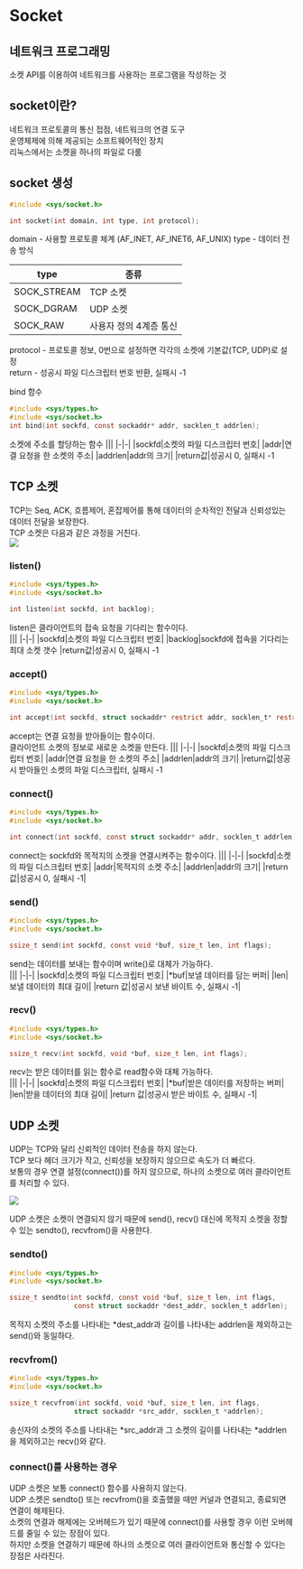 # Socket
## 네트워크 프로그래밍
소켓 API를 이용하여 네트워크를 사용하는 프로그램을 작성하는 것

## socket이란?
네트워크 프로토콜의 통신 접점, 네트워크의 연결 도구  
운영체제에 의해 제공되는 소프트웨어적인 장치  
리눅스에서는 소켓을 하나의 파일로 다룸 

## socket 생성
```c
#include <sys/socket.h>

int socket(int domain, int type, int protocol);
```
domain - 사용할 프로토콜 체계 (AF_INET, AF_INET6, AF_UNIX)
type - 데이터 전송 방식  

|type|종류|
|-|-|
|SOCK_STREAM|TCP 소켓|
|SOCK_DGRAM|UDP 소켓|
|SOCK_RAW|사용자 정의 4계층 통신|  

protocol - 프로토콜 정보, 0번으로 설정하면 각각의 소켓에 기본값(TCP, UDP)로 설정  
return - 성공시 파일 디스크립터 번호 반환, 실패시 -1  

bind 함수  
```c
#include <sys/types.h>
#include <sys/socket.h>
int bind(int sockfd, const sockaddr* addr, socklen_t addrlen);
```
소켓에 주소를 할당하는 함수
|||
|-|-|
|sockfd|소켓의 파일 디스크립터 번호|
|addr|연결 요청을 한 소켓의 주소|
|addrlen|addr의 크기|
|return값|성공시 0, 실패시 -1

## TCP 소켓
TCP는 Seq, ACK, 흐름제어, 혼잡제어를 통해 데이터의 순차적인 전달과 신뢰성있는 데이터 전달을 보장한다.  
TCP 소켓은 다음과 같은 과정을 거친다.  
<img src="https://mblogthumb-phinf.pstatic.net/MjAyMDAzMjZfODQg/MDAxNTg1MTg5ODA2MDE1.wo9pAM3mZkdkvgIOJp7paZwDNSAq2XXIe-iFalwImXUg.sLDfI_b4YePptTWd4RaUlQ8JtjleQAPEy57dMBuaMmAg.PNG.okopok5019/image.png?type=w800">

### listen()
```c
#include <sys/types.h>
#include <sys/socket.h>

int listen(int sockfd, int backlog);
```
listen은 클라이언트의 접속 요청을 기다리는 함수이다.  
|||
|-|-|
|sockfd|소켓의 파일 디스크립터 번호|
|backlog|sockfd에 접속을 기다리는 최대 소켓 갯수
|return값|성공시 0, 실패시 -1

### accept()
```c
#include <sys/types.h>
#include <sys/socket.h>

int accept(int sockfd, struct sockaddr* restrict addr, socklen_t* restrict addrlen);
```
accept는 연결 요청을 받아들이는 함수이다.  
클라이언트 소켓의 정보로 새로운 소켓을 만든다.
|||
|-|-|
|sockfd|소켓의 파일 디스크립터 번호|
|addr|연결 요청을 한 소켓의 주소|
|addrlen|addr의 크기|
|return값|성공시 받아들인 소켓의 파일 디스크립터, 실패시 -1

### connect()
```c
#include <sys/types.h>
#include <sys/socket.h>

int connect(int sockfd, const struct sockaddr* addr, socklen_t addrlen);
```
connect는 sockfd와 목적지의 소켓을 연결시켜주는 함수이다.
|||
|-|-|
|sockfd|소켓의 파일 디스크립터 번호|
|addr|목적지의 소켓 주소|
|addrlen|addr의 크기|
|return 값|성공시 0, 실패시 -1|

### send()
```c
#include <sys/types.h>
#include <sys/socket.h>

ssize_t send(int sockfd, const void *buf, size_t len, int flags);
```
send는 데이터를 보내는 함수이며 write()로 대체가 가능하다.  
|||
|-|-|
|sockfd|소켓의 파일 디스크립터 번호|
|*buf|보낼 데이터를 담는 버퍼|
|len|보낼 데이터의 최대 길이|
|return 값|성공시 보낸 바이트 수, 실패시 -1|

### recv()
```c
#include <sys/types.h>
#include <sys/socket.h>

ssize_t recv(int sockfd, void *buf, size_t len, int flags);
```
recv는 받은 데이터를 읽는 함수로 read함수와 대체 가능하다.  
|||
|-|-|
|sockfd|소켓의 파일 디스크립터 번호|
|*buf|받은 데이터를 저장하는 버퍼|
|len|받을 데이터의 최대 길이|
|return 값|성공시 받은 바이트 수, 실패시 -1|

## UDP 소켓
UDP는 TCP와 달리 신뢰적인 데이터 전송을 하지 않는다.  
TCP 보다 헤더 크기가 작고, 신뢰성을 보장하지 않으므로 속도가 더 빠르다.  
보통의 경우 연결 설정(connect())를 하지 않으므로, 하나의 소켓으로 여러 클라이언트를 처리할 수 있다.  

<img src="https://img1.daumcdn.net/thumb/R800x0/?scode=mtistory2&fname=https%3A%2F%2Fblog.kakaocdn.net%2Fdn%2FbweLJe%2FbtrlIdRBUXt%2FU6kaGyu3SXGQgUGso8nrkk%2Fimg.png">

UDP 소켓은 소켓이 연결되지 않기 때문에 send(), recv() 대신에 목적지 소켓을 정할 수 있는 sendto(), recvfrom()을 사용한다.

### sendto()
```c
#include <sys/types.h>
#include <sys/socket.h>

ssize_t sendto(int sockfd, const void *buf, size_t len, int flags, 
                const struct sockaddr *dest_addr, socklen_t addrlen);
```
목적지 소켓의 주소를 나타내는 *dest_addr과 길이를 나타내는 addrlen을 제외하고는 send()와 동일하다.  

### recvfrom()
```c
#include <sys/types.h>
#include <sys/socket.h>

ssize_t recvfrom(int sockfd, void *buf, size_t len, int flags, 
                struct sockaddr *src_addr, socklen_t *addrlen);
```
송신자의 소켓의 주소를 나타내는 *src_addr과 그 소켓의 길이를 나타내는 *addrlen을 제외하고는 recv()와 같다.  

### connect()를 사용하는 경우
UDP 소켓은 보통 connect() 함수를 사용하지 않는다.  
UDP 소켓은 sendto() 또는 recvfrom()을 호출했을 때만 커널과 연결되고, 종료되면 연결이 해제된다.  
소켓의 연결과 해제에는 오버헤드가 있기 때문에 connect()를 사용할 경우 이런 오버헤드를 줄일 수 있는 장점이 있다.  
하지만 소켓을 연결하기 때문에 하나의 소켓으로 여러 클라이언트와 통신할 수 있다는 장점은 사라진다.  
